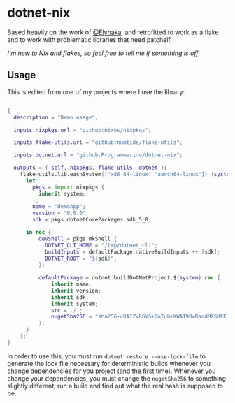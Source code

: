 # dotnet-nix
Based heavily on the work of [\@Elyhaka](https://gist.github.com/Elyhaka/0f0e3afe488100487ada6a2a8bef78a4), and retrofitted to work as a flake and to work with problematic libraries that need patchelf.

*I'm new to Nix and flakes, so feel free to tell me if something is off*

## Usage

This is edited from one of my projects where I use the library:
```nix

{
  description = "Demo usage";

  inputs.nixpkgs.url = "github:nixos/nixpkgs";

  inputs.flake-utils.url = "github:numtide/flake-utils";

  inputs.dotnet.url = "github:Programmerino/dotnet-nix";

  outputs = { self, nixpkgs, flake-utils, dotnet }:
    flake-utils.lib.eachSystem(["x86_64-linux" "aarch64-linux"]) (system:
      let
        pkgs = import nixpkgs { 
          inherit system;
        };
        name = "demoApp";
        version = "0.0.0";
        sdk = pkgs.dotnetCorePackages.sdk_5_0;

      in rec {
          devShell = pkgs.mkShell {
            DOTNET_CLI_HOME = "/tmp/dotnet_cli";
            buildInputs = defaultPackage.nativeBuildInputs ++ [sdk];
            DOTNET_ROOT = "${sdk}";
          };
    
          defaultPackage = dotnet.buildDotNetProject.${system} rec {
              inherit name;
              inherit version;
              inherit sdk;
              inherit system;
              src = ./.;
              nugetSha256 = "sha256-cDAIZvRGVS+QoTub+XWAT9OwRaodMXSMFEJaIkJ2lHQ=";
          };
      }
    );
}
```

In order to use this, you must run `dotnet restore --use-lock-file` to generate the lock file necessary for deterministic builds whenever you change dependencies for you project (and the first time). Whenever you change your dependencies, you must change the `nugetSha256` to something slightly different, run a build and find out what the real hash is supposed to be.